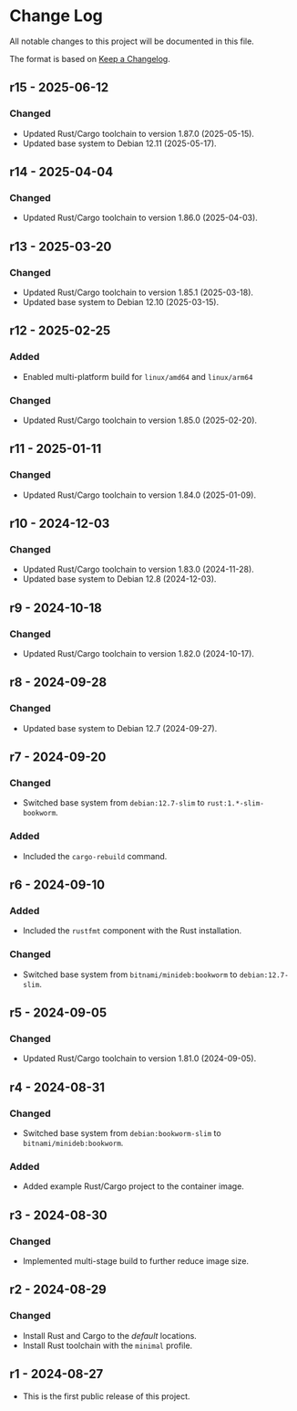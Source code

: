 # Change Log

All notable changes to this project will be documented in this file.

The format is based on [Keep a Changelog](http://keepachangelog.com/).

## r15 - 2025-06-12

### Changed
- Updated Rust/Cargo toolchain to version 1.87.0 (2025-05-15).
- Updated base system to Debian 12.11 (2025-05-17).

## r14 - 2025-04-04

### Changed
- Updated Rust/Cargo toolchain to version 1.86.0 (2025-04-03).

## r13 - 2025-03-20

### Changed
- Updated Rust/Cargo toolchain to version 1.85.1 (2025-03-18).
- Updated base system to Debian 12.10 (2025-03-15).

## r12 - 2025-02-25

### Added
- Enabled multi-platform build for `linux/amd64` and `linux/arm64`

### Changed
- Updated Rust/Cargo toolchain to version 1.85.0 (2025-02-20).

## r11 - 2025-01-11

### Changed
- Updated Rust/Cargo toolchain to version 1.84.0 (2025-01-09).

## r10 - 2024-12-03

### Changed
- Updated Rust/Cargo toolchain to version 1.83.0 (2024-11-28).
- Updated base system to Debian 12.8 (2024-12-03).

## r9 - 2024-10-18

### Changed
- Updated Rust/Cargo toolchain to version 1.82.0 (2024-10-17).

## r8 - 2024-09-28

### Changed
- Updated base system to Debian 12.7 (2024-09-27).

## r7 - 2024-09-20

### Changed
- Switched base system from `debian:12.7-slim` to `rust:1.*-slim-bookworm`.

### Added
- Included the `cargo-rebuild` command.

## r6 - 2024-09-10

### Added
- Included the `rustfmt` component with the Rust installation.

### Changed
- Switched base system from `bitnami/minideb:bookworm` to `debian:12.7-slim`.

## r5 - 2024-09-05

### Changed
- Updated Rust/Cargo toolchain to version 1.81.0 (2024-09-05).

## r4 - 2024-08-31

### Changed
- Switched base system from `debian:bookworm-slim` to `bitnami/minideb:bookworm`.

### Added
- Added example Rust/Cargo project to the container image.

## r3 - 2024-08-30

### Changed
- Implemented multi-stage build to further reduce image size.

## r2 - 2024-08-29

### Changed
- Install Rust and Cargo to the *default* locations.
- Install Rust toolchain with the `minimal` profile.

## r1 - 2024-08-27

- This is the first public release of this project.
